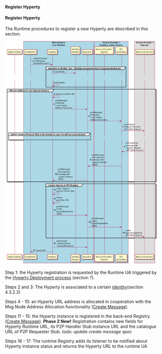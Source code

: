 #### Register Hyperty

#### Register Hyperty

The Runtime procedures to register a new Hyperty are described in this section.

![Figure @runtime-register-hyperty: Register Hyperty](register-hyperty.png)

Step 1: the Hyperty registration is requested by the Runtime UA triggered by the [Hyperty Deployment process](deploy-hyperty.md) (section ?).

Steps 2 and 3: The Hyperty is associated to a certain [identity](../identity-management/user-to-hyperty-binding.md)(section 4.3.2.3)

Steps 4 - 10: an Hyperty URL address is allocated in cooperation with the Msg Node Address Allocation functionality ([Create Message](../../messages/address-allocation-messages.md#address-allocation-request)).

Steps 11 - 15: the Hyperty instance is registered in the back-end Registry. ([Create Message](../../messages/registration-messages.md#registration-request)\). **Phase 2 New!** Registration contains new fields for Hyperty Runtime URL, its P2P Handler Stub instance URL and the catalogue URL of P2P Requester Stub. *todo: update create message spec*

Steps 16 - 17: The runtime Registry adds its listener to be notified about Hyperty instance status and returns the Hyperty URL to the runtime UA
